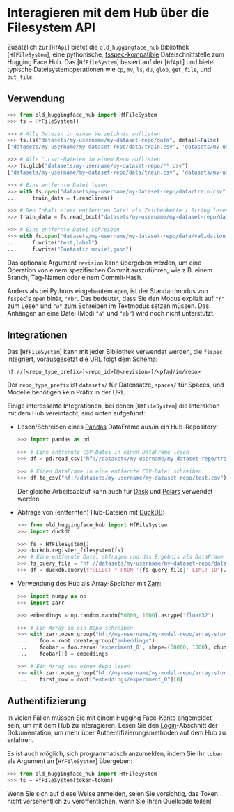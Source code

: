 <!--⚠️ Note that this file is in Markdown but contain specific syntax for our doc-builder (similar to MDX) that may not be
rendered properly in your Markdown viewer.
-->

# Interagieren mit dem Hub über die Filesystem API

Zusätzlich zur [`HfApi`] bietet die `old_huggingface_hub` Bibliothek [`HfFileSystem`], eine pythonische, [fsspec-kompatible](https://filesystem-spec.readthedocs.io/en/latest/) Dateischnittstelle zum Hugging Face Hub. Das [`HfFileSystem`] basiert auf der [`HfApi`] und bietet typische Dateisystemoperationen wie `cp`, `mv`, `ls`, `du`, `glob`, `get_file`, und `put_file`.

## Verwendung

```python
>>> from old_huggingface_hub import HfFileSystem
>>> fs = HfFileSystem()

>>> # Alle Dateien in einem Verzeichnis auflisten
>>> fs.ls("datasets/my-username/my-dataset-repo/data", detail=False)
['datasets/my-username/my-dataset-repo/data/train.csv', 'datasets/my-username/my-dataset-repo/data/test.csv']

>>> # Alle ".csv"-Dateien in einem Repo auflisten
>>> fs.glob("datasets/my-username/my-dataset-repo/**.csv")
['datasets/my-username/my-dataset-repo/data/train.csv', 'datasets/my-username/my-dataset-repo/data/test.csv']

>>> # Eine entfernte Datei lesen
>>> with fs.open("datasets/my-username/my-dataset-repo/data/train.csv", "r") as f:
...     train_data = f.readlines()

>>> # Den Inhalt einer entfernten Datei als Zeichenkette / String lesen
>>> train_data = fs.read_text("datasets/my-username/my-dataset-repo/data/train.csv", revision="dev")

>>> # Eine entfernte Datei schreiben
>>> with fs.open("datasets/my-username/my-dataset-repo/data/validation.csv", "w") as f:
...     f.write("text,label")
...     f.write("Fantastic movie!,good")
```

Das optionale Argument `revision` kann übergeben werden, um eine Operation von einem spezifischen Commit auszuführen, wie z.B. einem Branch, Tag-Namen oder einem Commit-Hash.

Anders als bei Pythons eingebautem `open`, ist der Standardmodus von `fsspec`'s `open` binär, `"rb"`. Das bedeutet, dass Sie den Modus explizit auf `"r"` zum Lesen und `"w"` zum Schreiben im Textmodus setzen müssen. Das Anhängen an eine Datei (Modi `"a"` und `"ab"`) wird noch nicht unterstützt.

## Integrationen

Das [`HfFileSystem`] kann mit jeder Bibliothek verwendet werden, die `fsspec` integriert, vorausgesetzt die URL folgt dem Schema:

```
hf://[<repo_type_prefix>]<repo_id>[@<revision>]/<pfad/im/repo>
```

Der `repo_type_prefix` ist `datasets/` für Datensätze, `spaces/` für Spaces, und Modelle benötigen kein Präfix in der URL.

Einige interessante Integrationen, bei denen [`HfFileSystem`] die Interaktion mit dem Hub vereinfacht, sind unten aufgeführt:

* Lesen/Schreiben eines [Pandas](https://pandas.pydata.org/pandas-docs/stable/user_guide/io.html#reading-writing-remote-files) DataFrame aus/in ein Hub-Repository:

  ```python
  >>> import pandas as pd

  >>> # Eine entfernte CSV-Datei in einen DataFrame lesen
  >>> df = pd.read_csv("hf://datasets/my-username/my-dataset-repo/train.csv")

  >>> # Einen DataFrame in eine entfernte CSV-Datei schreiben
  >>> df.to_csv("hf://datasets/my-username/my-dataset-repo/test.csv")
  ```

  Der gleiche Arbeitsablauf kann auch für  [Dask](https://docs.dask.org/en/stable/how-to/connect-to-remote-data.html) und [Polars](https://pola-rs.github.io/polars/py-polars/html/reference/io.html) verwendet werden.

* Abfrage von (entfernten) Hub-Dateien mit  [DuckDB](https://duckdb.org/docs/guides/python/filesystems):

  ```python
  >>> from old_huggingface_hub import HfFileSystem
  >>> import duckdb

  >>> fs = HfFileSystem()
  >>> duckdb.register_filesystem(fs)
  >>> # Eine entfernte Datei abfragen und das Ergebnis als DataFrame zurückbekommen
  >>> fs_query_file = "hf://datasets/my-username/my-dataset-repo/data_dir/data.parquet"
  >>> df = duckdb.query(f"SELECT * FROM '{fs_query_file}' LIMIT 10").df()
  ```

* Verwendung des Hub als Array-Speicher mit [Zarr](https://zarr.readthedocs.io/en/stable/tutorial.html#io-with-fsspec):

  ```python
  >>> import numpy as np
  >>> import zarr

  >>> embeddings = np.random.randn(50000, 1000).astype("float32")

  >>> # Ein Array in ein Repo schreiben
  >>> with zarr.open_group("hf://my-username/my-model-repo/array-store", mode="w") as root:
  ...    foo = root.create_group("embeddings")
  ...    foobar = foo.zeros('experiment_0', shape=(50000, 1000), chunks=(10000, 1000), dtype='f4')
  ...    foobar[:] = embeddings

  >>> # Ein Array aus einem Repo lesen
  >>> with zarr.open_group("hf://my-username/my-model-repo/array-store", mode="r") as root:
  ...    first_row = root["embeddings/experiment_0"][0]
  ```

## Authentifizierung

In vielen Fällen müssen Sie mit einem Hugging Face-Konto angemeldet sein, um mit dem Hub zu interagieren. Lesen Sie den [Login](../quick-start#login)-Abschnitt der Dokumentation, um mehr über Authentifizierungsmethoden auf dem Hub zu erfahren.

Es ist auch möglich, sich programmatisch anzumelden, indem Sie Ihr `token` als Argument an [`HfFileSystem`] übergeben:


```python
>>> from old_huggingface_hub import HfFileSystem
>>> fs = HfFileSystem(token=token)
```

Wenn Sie sich auf diese Weise anmelden, seien Sie vorsichtig, das Token nicht versehentlich zu veröffentlichen, wenn Sie Ihren Quellcode teilen!
